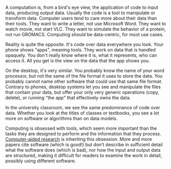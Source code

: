 A computation is, from a bird's eye view, the application of code to input data, producing output data. Usually the code is a tool to manipulate or transform data. Computer users tend to care more about their data than their tools. They want to write a letter, not use Microsoft Word. They want to watch movie, not start VLC. They want to simulate the behavior of a protein, not run GROMACS. Computing *should* be data-centric, for most use cases.

Reality is quite the opposite. It's code over data everywhere you look. Your phone shows "apps", meaning tools. They work on data that is handled opaquely. You don't really know where it is, what it represents, who can access it. All you get is the view on the data that the app shows you.

On the desktop, it's very similar. You probably know the name of your word processor, but not the same of the file format it uses to store the data. You probably cannot name other software that could use that same file format. Contrary to phones, desktop systems let you see and manipulate the files that contain your data, but offer your only very generic operations (copy, delete), or running "the app" that effectively owns the data.

In the university classroom, we see the same predominance of code over data. Whether you look at the titles of classes or textbooks, you see a lot more on software or algorithms than on data models.

Computing is obsessed with tools, which seem more important than the tasks they are designed to perform and the information that they process. [Computer-aided research](Computer-aided%20research.md) is inheriting this obsession. More and more papers cite software (which is good!) but don't describe in sufficient detail what the software does (which is bad), nor how the input and output data are structured, making it difficult for readers to examine the work in detail, possibly using different software.
